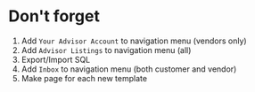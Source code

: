 # Don't forget
1. Add `Your Advisor Account` to navigation menu (vendors only)
1. Add `Advisor Listings` to navigation menu (all)
1. Export/Import SQL
1. Add `Inbox` to navigation menu (both customer and vendor)
1. Make page for each new template
